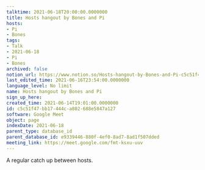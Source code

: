 ```yaml
---
talktime: 2021-06-18T20:00:00.0000000
title: Hosts hangout by Bones and Pi
hosts:
- Pi
- Bones
tags:
- Talk
- 2021-06-18
- Pi
- Bones
archived: false
notion_url: https://www.notion.so/Hosts-hangout-by-Bones-and-Pi-c5c51f47bb17444ca802688e5847a127
last_edited_time: 2021-06-16T23:54:00.0000000
language_level: No limit
name: Hosts hangout by Bones and Pi
sign_up_here: 
created_time: 2021-06-14T19:01:00.0000000
id: c5c51f47-bb17-444c-a802-688e5847a127
software: Google Meet
object: page
indexDate: 2021-06-18
parent_type: database_id
parent_database_id: e9339446-880f-4ef0-8ad7-8ad1f507dded
meeting_link: https://meet.google.com/fmt-ksxu-uuv
---
```


A regular catch up between hosts.


